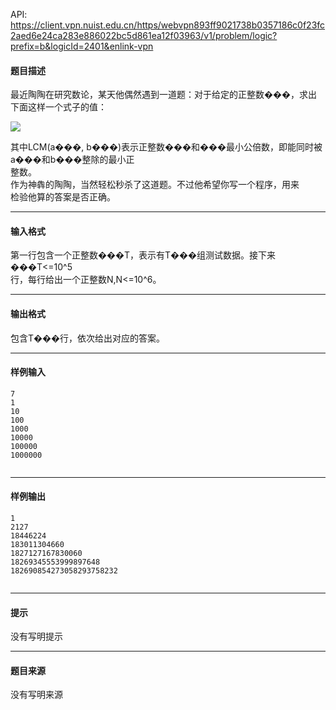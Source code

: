 API: https://client.vpn.nuist.edu.cn/https/webvpn893ff9021738b0357186c0f23fc2aed6e24ca283e886022bc5d861ea12f03963/v1/problem/logic?prefix=b&logicId=2401&enlink-vpn

#### 题目描述

最近陶陶在研究数论，某天他偶然遇到一道题：对于给定的正整数���，求出  
下面这样一个式子的值：

![](../file/2401_0.jpg)

其中LCM(a���, b���)表示正整数���和���最小公倍数，即能同时被a���和b���整除的最小正  
整数。  
作为神犇的陶陶，当然轻松秒杀了这道题。不过他希望你写一个程序，用来  
检验他算的答案是否正确。

---

#### 输入格式

第一行包含一个正整数���T，表示有T���组测试数据。接下来���T<=10^5  
行，每行给出一个正整数N,N<=10^6。  

---

#### 输出格式

包含T���行，依次给出对应的答案。

---

#### 样例输入
```
7 
1 
10 
100 
1000 
10000 
100000 
1000000 


```

---

#### 样例输出
```
1
2127
18446224
183011304660
1827127167830060
18269345553999897648
182690854273058293758232


```

---

#### 提示

没有写明提示

---

#### 题目来源

没有写明来源